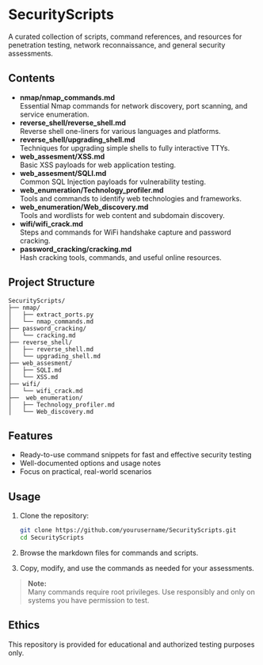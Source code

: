 # SecurityScripts

A curated collection of scripts, command references, and resources for penetration testing, network reconnaissance, and general security assessments.

## Contents

- **nmap/nmap_commands.md**  
  Essential Nmap commands for network discovery, port scanning, and service enumeration.
- **reverse_shell/reverse_shell.md**  
  Reverse shell one-liners for various languages and platforms.
- **reverse_shell/upgrading_shell.md**  
  Techniques for upgrading simple shells to fully interactive TTYs.
- **web_assesment/XSS.md**  
  Basic XSS payloads for web application testing.
- **web_assesment/SQLI.md**  
  Common SQL Injection payloads for vulnerability testing.
- **web_enumeration/Technology_profiler.md**  
  Tools and commands to identify web technologies and frameworks.
- **web_enumeration/Web_discovery.md**  
  Tools and wordlists for web content and subdomain discovery.
- **wifi/wifi_crack.md**  
  Steps and commands for WiFi handshake capture and password cracking.
- **password_cracking/cracking.md**  
  Hash cracking tools, commands, and useful online resources.

## Project Structure

```
SecurityScripts/
├── nmap/
│   ├── extract_ports.py
│   └── nmap_commands.md
├── password_cracking/
│   └── cracking.md
├── reverse_shell/
│   ├── reverse_shell.md
│   └── upgrading_shell.md
├── web_assesment/
│   ├── SQLI.md
│   └── XSS.md
├── wifi/
│   └── wifi_crack.md
├──  web_enumeration/
│   ├── Technology_profiler.md
│   └── Web_discovery.md
```

## Features

- Ready-to-use command snippets for fast and effective security testing
- Well-documented options and usage notes
- Focus on practical, real-world scenarios

## Usage

1. Clone the repository:
    ```bash
    git clone https://github.com/yourusername/SecurityScripts.git
    cd SecurityScripts
    ```

2. Browse the markdown files for commands and scripts.

3. Copy, modify, and use the commands as needed for your assessments.

> **Note:**  
> Many commands require root privileges. Use responsibly and only on systems you have permission to test.

## Ethics

This repository is provided for educational and authorized testing purposes only.